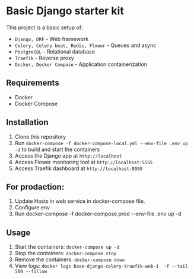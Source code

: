 # Basic Django starter kit

This project is a basic setup of: 
  * `Django, DRF` - Web framework
  * `Celery, Celery beat, Redis, Flower` - Queues and async
  * `PostgreSQL` - Relational database
  * `Traefik` - Reverse proxy
  * `Docker, Docker Compose` - Application containerization

## Requirements

* Docker
* Docker Compose

## Installation

1. Clone this repository
2. Run `docker-compose -f docker-compose-local.yml --env-file .env up -d` to build and start the containers
3. Access the Django app at `http://localhost`
4. Access Flower monitoring tool at `http://localhost:5555`
5. Access Traefik dashboard at `http://localhost:8080`

## For prodaction:

1. Update Hosts in web service in docker-compose file.
2. Сonfigure env
3. Run docker-compose -f docker-compose.prod --env-file .env up -d

## Usage

1. Start the containers: `docker-compose up -d`
2. Stop the containers: `docker-compose stop`
3. Remove the containers: `docker-compose down`
4. View logs: `docker logs base-django-celery-traefik-web-1  -f --tail 500 --follow`